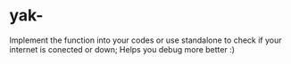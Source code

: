# yak-
Implement the function into your codes or use standalone to check if your internet is conected or down; Helps you debug more better :)
